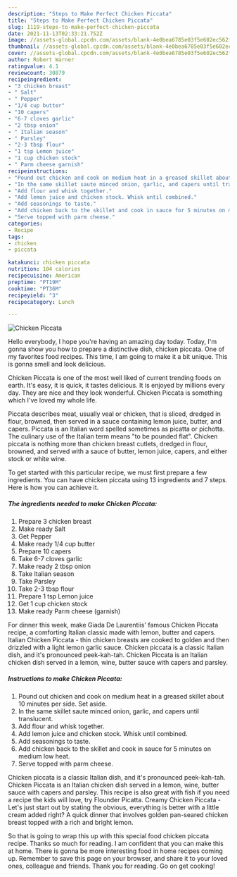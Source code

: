 ```yaml
---
description: "Steps to Make Perfect Chicken Piccata"
title: "Steps to Make Perfect Chicken Piccata"
slug: 1119-steps-to-make-perfect-chicken-piccata
date: 2021-11-13T02:33:21.752Z
image: //assets-global.cpcdn.com/assets/blank-4e0bea6785e03f5e602ec562f230caae08da540cada707380b4fe1bbebba43da.png
thumbnail: //assets-global.cpcdn.com/assets/blank-4e0bea6785e03f5e602ec562f230caae08da540cada707380b4fe1bbebba43da.png
cover: //assets-global.cpcdn.com/assets/blank-4e0bea6785e03f5e602ec562f230caae08da540cada707380b4fe1bbebba43da.png
author: Robert Warner
ratingvalue: 4.1
reviewcount: 30879
recipeingredient:
- "3 chicken breast"
- " Salt"
- " Pepper"
- "1/4 cup butter"
- "10 capers"
- "6-7 cloves garlic"
- "2 tbsp onion"
- " Italian season"
- " Parsley"
- "2-3 tbsp flour"
- "1 tsp Lemon juice"
- "1 cup chicken stock"
- " Parm cheese garnish"
recipeinstructions:
- "Pound out chicken and cook on medium heat in a greased skillet about 10 minutes per side. Set aside."
- "In the same skillet saute minced onion, garlic, and capers until translucent."
- "Add flour and whisk together."
- "Add lemon juice and chicken stock. Whisk until combined."
- "Add seasonings to taste."
- "Add chicken back to the skillet and cook in sauce for 5 minutes on medium low heat."
- "Serve topped with parm cheese."
categories:
- Recipe
tags:
- chicken
- piccata

katakunci: chicken piccata 
nutrition: 104 calories
recipecuisine: American
preptime: "PT19M"
cooktime: "PT36M"
recipeyield: "3"
recipecategory: Lunch

---
```



![Chicken Piccata](//assets-global.cpcdn.com/assets/blank-4e0bea6785e03f5e602ec562f230caae08da540cada707380b4fe1bbebba43da.png)

Hello everybody, I hope you're having an amazing day today. Today, I'm gonna show you how to prepare a distinctive dish, chicken piccata. One of my favorites food recipes. This time, I am going to make it a bit unique. This is gonna smell and look delicious.

Chicken Piccata is one of the most well liked of current trending foods on earth. It's easy, it is quick, it tastes delicious. It is enjoyed by millions every day. They are nice and they look wonderful. Chicken Piccata is something which I've loved my whole life.

Piccata describes meat, usually veal or chicken, that is sliced, dredged in flour, browned, then served in a sauce containing lemon juice, butter, and capers. Piccata is an Italian word spelled sometimes as picatta or pichotta. The culinary use of the Italian term means &#34;to be pounded flat&#34;. Chicken piccata is nothing more than chicken breast cutlets, dredged in flour, browned, and served with a sauce of butter, lemon juice, capers, and either stock or white wine.


To get started with this particular recipe, we must first prepare a few ingredients. You can have chicken piccata using 13 ingredients and 7 steps. Here is how you can achieve it.

<!--inarticleads1-->

##### The ingredients needed to make Chicken Piccata:

1. Prepare 3 chicken breast
1. Make ready  Salt
1. Get  Pepper
1. Make ready 1/4 cup butter
1. Prepare 10 capers
1. Take 6-7 cloves garlic
1. Make ready 2 tbsp onion
1. Take  Italian season
1. Take  Parsley
1. Take 2-3 tbsp flour
1. Prepare 1 tsp Lemon juice
1. Get 1 cup chicken stock
1. Make ready  Parm cheese (garnish)


For dinner this week, make Giada De Laurentiis&#39; famous Chicken Piccata recipe, a comforting Italian classic made with lemon, butter and capers. Italian Chicken Piccata - thin chicken breasts are cooked to golden and then drizzled with a light lemon garlic sauce. Chicken piccata is a classic Italian dish, and it&#39;s pronounced peek-kah-tah. Chicken Piccata is an Italian chicken dish served in a lemon, wine, butter sauce with capers and parsley. 

<!--inarticleads2-->

##### Instructions to make Chicken Piccata:

1. Pound out chicken and cook on medium heat in a greased skillet about 10 minutes per side. Set aside.
1. In the same skillet saute minced onion, garlic, and capers until translucent.
1. Add flour and whisk together.
1. Add lemon juice and chicken stock. Whisk until combined.
1. Add seasonings to taste.
1. Add chicken back to the skillet and cook in sauce for 5 minutes on medium low heat.
1. Serve topped with parm cheese.


Chicken piccata is a classic Italian dish, and it&#39;s pronounced peek-kah-tah. Chicken Piccata is an Italian chicken dish served in a lemon, wine, butter sauce with capers and parsley. This recipe is also great with fish if you need a recipe the kids will love, try Flounder Picatta. Creamy Chicken Piccata - Let&#39;s just start out by stating the obvious, everything is better with a little cream added right? A quick dinner that involves golden pan-seared chicken breast topped with a rich and bright lemon. 

So that is going to wrap this up with this special food chicken piccata recipe. Thanks so much for reading. I am confident that you can make this at home. There is gonna be more interesting food in home recipes coming up. Remember to save this page on your browser, and share it to your loved ones, colleague and friends. Thank you for reading. Go on get cooking!
